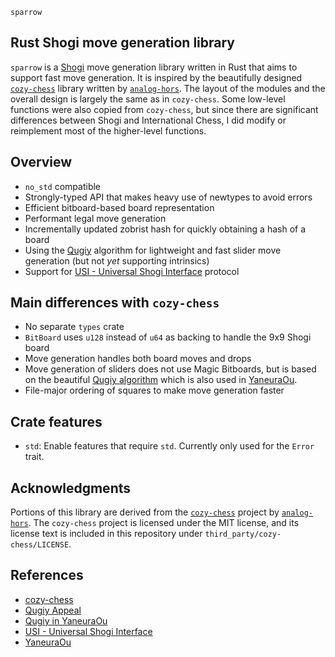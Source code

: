 `sparrow`

## Rust Shogi move generation library

`sparrow` is a [Shogi](https://en.wikipedia.org/wiki/Shogi) move generation library written in Rust that aims to support fast move generation.
It is inspired by the beautifully designed [`cozy-chess`](https://github.com/analog-hors/cozy-chess) library written by [`analog-hors`](https://github.com/analog-hors). 
The layout of the modules and the overall design is largely the same as in `cozy-chess`. Some low-level functions were also copied from `cozy-chess`, but since there are significant differences between Shogi and International Chess, I did modify or reimplement most of the higher-level functions.

## Overview
- `no_std` compatible
- Strongly-typed API that makes heavy use of newtypes to avoid errors
- Efficient bitboard-based board representation
- Performant legal move generation
- Incrementally updated zobrist hash for quickly obtaining a hash of a board
- Using the [Qugiy]() algorithm for lightweight and fast slider move generation
  (but not _yet_ supporting intrinsics)
- Support for [USI - Universal Shogi Interface](http://hgm.nubati.net/usi.html) protocol

## Main differences with `cozy-chess`
- No separate `types` crate
- `BitBoard` uses `u128` instead of `u64` as backing to handle the 9x9 Shogi board
- Move generation handles both board moves and drops
- Move generation of sliders does not use Magic Bitboards, but is based on
  the beautiful [Qugiy algorithm]() which is also used in [YaneuraOu](https://github.com/yaneurao/YaneuraOu).
- File-major ordering of squares to make move generation faster

## Crate features
- `std`: Enable features that require `std`. Currently only used for the `Error` trait.

## Acknowledgments
Portions of this library are derived from the [`cozy-chess`](https://github.com/analog-hors/cozy-chess) project by [`analog-hors`](https://github.com/analog-hors). The `cozy-chess` project is licensed under the MIT license, and its license text is included in this repository under `third_party/cozy-chess/LICENSE`.

## References
- [cozy-chess](https://github.com/analog-hors/cozy-chess)
- [Qugiy Appeal](https://www.apply.computer-shogi.org/wcsc31/appeal/Qugiy/appeal.pdf)
- [Qugiy in YaneuraOu](https://yaneuraou.yaneu.com/2021/12/03/qugiys-jumpy-effect-code-complete-guide/)
- [USI - Universal Shogi Interface](http://hgm.nubati.net/usi.html)
- [YaneuraOu](https://github.com/yaneurao/YaneuraOu)
